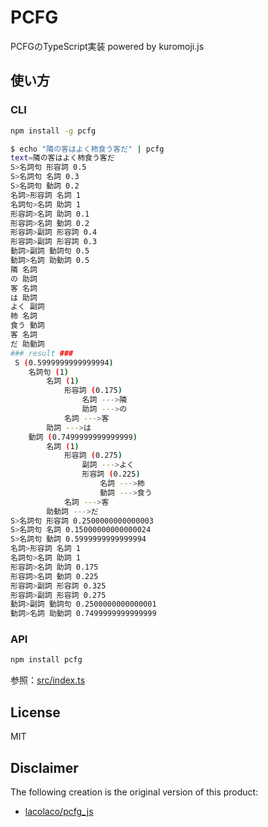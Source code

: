 # PCFG

PCFGのTypeScript実装 powered by kuromoji.js

## 使い方

### CLI

```bash
npm install -g pcfg
```

```bash
$ echo "隣の客はよく柿食う客だ" | pcfg
text=隣の客はよく柿食う客だ
S>名詞句 形容詞 0.5
S>名詞句 名詞 0.3
S>名詞句 動詞 0.2
名詞>形容詞 名詞 1
名詞句>名詞 助詞 1
形容詞>名詞 助詞 0.1
形容詞>名詞 動詞 0.2
形容詞>副詞 形容詞 0.4
形容詞>副詞 形容詞 0.3
動詞>副詞 動詞句 0.5
動詞>名詞 助動詞 0.5
隣 名詞
の 助詞
客 名詞
は 助詞
よく 副詞
柿 名詞
食う 動詞
客 名詞
だ 助動詞
### result ###
 S (0.5999999999999994)
    名詞句 (1)
        名詞 (1)
            形容詞 (0.175)
                名詞 --->隣
                助詞 --->の
            名詞 --->客
        助詞 --->は
    動詞 (0.7499999999999999)
        名詞 (1)
            形容詞 (0.275)
                副詞 --->よく
                形容詞 (0.225)
                    名詞 --->柿
                    動詞 --->食う
            名詞 --->客
        助動詞 --->だ
S>名詞句 形容詞 0.2500000000000003
S>名詞句 名詞 0.15000000000000024
S>名詞句 動詞 0.5999999999999994
名詞>形容詞 名詞 1
名詞句>名詞 助詞 1
形容詞>名詞 助詞 0.175
形容詞>名詞 動詞 0.225
形容詞>副詞 形容詞 0.325
形容詞>副詞 形容詞 0.275
動詞>副詞 動詞句 0.2500000000000001
動詞>名詞 助動詞 0.7499999999999999
```

### API

```bash
npm install pcfg
```

参照：[src/index.ts](https://github.com/hata6502/pcfg_js/blob/master/src/ts/index.ts)

## License

MIT

## Disclaimer

The following creation is the original version of this product:

- [lacolaco/pcfg_js](https://github.com/lacolaco/pcfg_js#license)
